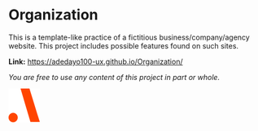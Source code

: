 # Organization

This is a template-like practice of a fictitious  business/company/agency website. This project includes possible features found on such sites.

__Link:__ https://adedayo100-ux.github.io/Organization/

_You are free to use any content of this project in part or whole._

![Organization Logo](images/Agulha_logo-1.svg)
